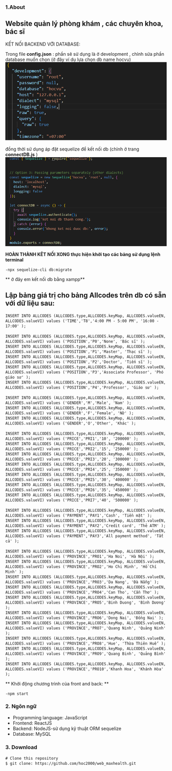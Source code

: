 ### 1.About
## Website quản lý phòng khám , các chuyên khoa, bác sĩ

KẾT NỐI BACKEND VỚI DATABASE:

Trong file **config.json** : phần sẽ sử dụng là ở development , 
chỉnh sửa phần database muốn chọn
(ở đây ví dụ lựa chọn db name hocvu) 
![view](res/data_config.png)

đồng thời sử dụng áp đặt sequelize để kết nối db (chỉnh ở trang **connectDB.js** )
![view](res/sequelize.png)



**HOÀN THÀNH KÊT NỐI XONG thực hiện khởi tạo các bảng sử dụng lệnh terminal**
```
-npx sequelize-cli db:migrate
``` 
** ở đây em kết nối db bằng xampp**

## Lập bảng giá trị cho bảng Allcodes trên db có sẵn với dữ liệu sau:
```
INSERT INTO ALLCODES (ALLCODES.type,ALLCODES.keyMap, ALLCODES.valueEN, ALLCODES.valueVI) values ('TIME','T8','4:00 PM - 5:00 PM', '16:00 - 17:00' );										
										
INSERT INTO ALLCODES (ALLCODES.type,ALLCODES.keyMap, ALLCODES.valueEN, ALLCODES.valueVI) values ('POSITION','P0','None', 'Bác sĩ' );										
INSERT INTO ALLCODES (ALLCODES.type,ALLCODES.keyMap, ALLCODES.valueEN, ALLCODES.valueVI) values ('POSITION','P1','Master', 'Thạc sĩ' );										
INSERT INTO ALLCODES (ALLCODES.type,ALLCODES.keyMap, ALLCODES.valueEN, ALLCODES.valueVI) values ('POSITION','P2','Doctor', 'Tiến sĩ' );										
INSERT INTO ALLCODES (ALLCODES.type,ALLCODES.keyMap, ALLCODES.valueEN, ALLCODES.valueVI) values ('POSITION','P3','Associate Professor', 'Phó giáo sư' );										
INSERT INTO ALLCODES (ALLCODES.type,ALLCODES.keyMap, ALLCODES.valueEN, ALLCODES.valueVI) values ('POSITION','P4','Professor', 'Giáo sư' );										
										
INSERT INTO ALLCODES (ALLCODES.type,ALLCODES.keyMap, ALLCODES.valueEN, ALLCODES.valueVI) values ('GENDER','M','Male', 'Nam' );										
INSERT INTO ALLCODES (ALLCODES.type,ALLCODES.keyMap, ALLCODES.valueEN, ALLCODES.valueVI) values ('GENDER','F','Female', 'Nữ' );										
INSERT INTO ALLCODES (ALLCODES.type,ALLCODES.keyMap, ALLCODES.valueEN, ALLCODES.valueVI) values ('GENDER','O','Other', 'Khác' );										
										
INSERT INTO ALLCODES (ALLCODES.type,ALLCODES.keyMap, ALLCODES.valueEN, ALLCODES.valueVI) values ('PRICE','PRI1','10', '200000' );										
INSERT INTO ALLCODES (ALLCODES.type,ALLCODES.keyMap, ALLCODES.valueEN, ALLCODES.valueVI) values ('PRICE','PRI2','15', '250000' );										
INSERT INTO ALLCODES (ALLCODES.type,ALLCODES.keyMap, ALLCODES.valueEN, ALLCODES.valueVI) values ('PRICE','PRI3','20', '300000' );										
INSERT INTO ALLCODES (ALLCODES.type,ALLCODES.keyMap, ALLCODES.valueEN, ALLCODES.valueVI) values ('PRICE','PRI4','25', '350000' );										
INSERT INTO ALLCODES (ALLCODES.type,ALLCODES.keyMap, ALLCODES.valueEN, ALLCODES.valueVI) values ('PRICE','PRI5','30', '400000' );										
INSERT INTO ALLCODES (ALLCODES.type,ALLCODES.keyMap, ALLCODES.valueEN, ALLCODES.valueVI) values ('PRICE','PRI6','35', '450000' );										
INSERT INTO ALLCODES (ALLCODES.type,ALLCODES.keyMap, ALLCODES.valueEN, ALLCODES.valueVI) values ('PRICE','PRI7','40', '500000' );										
										
INSERT INTO ALLCODES (ALLCODES.type,ALLCODES.keyMap, ALLCODES.valueEN, ALLCODES.valueVI) values ('PAYMENT','PAY1','Cash', 'Tiền mặt' );										
INSERT INTO ALLCODES (ALLCODES.type,ALLCODES.keyMap, ALLCODES.valueEN, ALLCODES.valueVI) values ('PAYMENT','PAY2','Credit card', 'Thẻ ATM' );										
INSERT INTO ALLCODES (ALLCODES.type,ALLCODES.keyMap, ALLCODES.valueEN, ALLCODES.valueVI) values ('PAYMENT','PAY3','All payment method', 'Tất cả' );										
										
INSERT INTO ALLCODES (ALLCODES.type,ALLCODES.keyMap, ALLCODES.valueEN, ALLCODES.valueVI) values ('PROVINCE','PRO1','Ha Noi', 'Hà Nội' );										
INSERT INTO ALLCODES (ALLCODES.type,ALLCODES.keyMap, ALLCODES.valueEN, ALLCODES.valueVI) values ('PROVINCE','PRO2','Ho Chi Minh', 'Hồ Chí Minh' );										
INSERT INTO ALLCODES (ALLCODES.type,ALLCODES.keyMap, ALLCODES.valueEN, ALLCODES.valueVI) values ('PROVINCE','PRO3','Da Nang', 'Đà Nẵng' );										
INSERT INTO ALLCODES (ALLCODES.type,ALLCODES.keyMap, ALLCODES.valueEN, ALLCODES.valueVI) values ('PROVINCE','PRO4','Can Tho', 'Cần Thơ' );										
INSERT INTO ALLCODES (ALLCODES.type,ALLCODES.keyMap, ALLCODES.valueEN, ALLCODES.valueVI) values ('PROVINCE','PRO5','Binh Duong', 'Bình Dương' );										
INSERT INTO ALLCODES (ALLCODES.type,ALLCODES.keyMap, ALLCODES.valueEN, ALLCODES.valueVI) values ('PROVINCE','PRO6','Dong Nai', 'Đồng Nai' );										
INSERT INTO ALLCODES (ALLCODES.type,ALLCODES.keyMap, ALLCODES.valueEN, ALLCODES.valueVI) values ('PROVINCE','PRO7','Quang Ninh', 'Quảng Ninh' );										
INSERT INTO ALLCODES (ALLCODES.type,ALLCODES.keyMap, ALLCODES.valueEN, ALLCODES.valueVI) values ('PROVINCE','PRO8','Hue', 'Thừa Thiên Huế' );										
INSERT INTO ALLCODES (ALLCODES.type,ALLCODES.keyMap, ALLCODES.valueEN, ALLCODES.valueVI) values ('PROVINCE','PRO9','Quang Binh', 'Quảng Bình' );										
INSERT INTO ALLCODES (ALLCODES.type,ALLCODES.keyMap, ALLCODES.valueEN, ALLCODES.valueVI) values ('PROVINCE','PRO10','Khanh Hoa', 'Khánh Hòa' );
```

** Khởi động chương trình của front and back: **
```
-npm start 
```


### 2. Ngôn ngữ
- Programming language: JavaScript
-	Frontend: ReactJS
-	Backend: NodeJS-sử dụng kỹ thuật ORM sequelize
- Database: MySQL


### 3. Download
```
# Clone this repository
$ git clone: https://github.com/hoc2000/web_maxhealth.git
```
